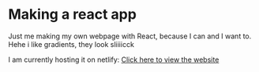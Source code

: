 # Making a react app
Just me making my own webpage with React, because I can and I want to. Hehe i like gradients, they look sliiiicck

I am currently hosting it on netlify: 
[Click here to view the website](www.taheera.no)
